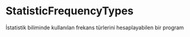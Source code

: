 # StatisticFrequencyTypes
İstatistik biliminde kullanılan frekans türlerini hesaplayabilen bir program
